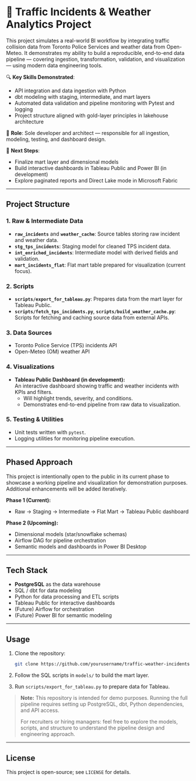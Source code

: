 # 🚦 Traffic Incidents & Weather Analytics Project

This project simulates a real-world BI workflow by integrating traffic collision data from Toronto Police Services and weather data from Open-Meteo. It demonstrates my ability to build a reproducible, end-to-end data pipeline — covering ingestion, transformation, validation, and visualization — using modern data engineering tools.

🔍 **Key Skills Demonstrated**:
- API integration and data ingestion with Python
- dbt modeling with staging, intermediate, and mart layers
- Automated data validation and pipeline monitoring with Pytest and logging
- Project structure aligned with gold-layer principles in lakehouse architecture

👤 **Role**: Sole developer and architect — responsible for all ingestion, modeling, testing, and dashboard design.

🧱 **Next Steps**:
- Finalize mart layer and dimensional models
- Build interactive dashboards in Tableau Public and Power BI (in development)
- Explore paginated reports and Direct Lake mode in Microsoft Fabric

---

## **Project Structure**

### **1. Raw & Intermediate Data**
- **`raw_incidents`** and **`weather_cache`**: Source tables storing raw incident and weather data.  
- **`stg_tps_incidents`**: Staging model for cleaned TPS incident data.  
- **`int_enriched_incidents`**: Intermediate model with derived fields and validation.  
- **`mart_incidents_flat`**: Flat mart table prepared for visualization (current focus).

### **2. Scripts**
- **`scripts/export_for_tableau.py`**: Prepares data from the mart layer for Tableau Public.  
- **`scripts/fetch_tps_incidents.py`**, **`scripts/build_weather_cache.py`**: Scripts for fetching and caching source data from external APIs.

### **3. Data Sources**
- Toronto Police Service (TPS) incidents API  
- Open-Meteo (OM) weather API  

### **4. Visualizations**
- **Tableau Public Dashboard (in development):**  
  An interactive dashboard showing traffic and weather incidents with KPIs and filters.  
  - Will highlight trends, severity, and conditions.  
  - Demonstrates end-to-end pipeline from raw data to visualization.

### **5. Testing & Utilities**
- Unit tests written with `pytest`.  
- Logging utilities for monitoring pipeline execution.

---

## **Phased Approach**
This project is intentionally open to the public in its current phase to showcase a working pipeline and visualization for demonstration purposes. Additional enhancements will be added iteratively.  

**Phase 1 (Current):**  
- Raw → Staging → Intermediate → Flat Mart → Tableau Public dashboard  

**Phase 2 (Upcoming):**  
- Dimensional models (star/snowflake schemas)  
- Airflow DAG for pipeline orchestration  
- Semantic models and dashboards in Power BI Desktop  

---

## **Tech Stack**
- **PostgreSQL** as the data warehouse  
- SQL / dbt for data modeling  
- Python for data processing and ETL scripts  
- Tableau Public for interactive dashboards  
- (Future) Airflow for orchestration  
- (Future) Power BI for semantic modeling  

---

## **Usage**
1. Clone the repository:  

   ```bash
   git clone https://github.com/yourusername/traffic-weather-incidents.git
   ```
2. Follow the SQL scripts in `models/` to build the mart layer.  
3. Run `scripts/export_for_tableau.py` to prepare data for Tableau.  

> **Note:** This repository is intended for demo purposes. Running the full pipeline requires setting up PostgreSQL, dbt, Python dependencies, and API access.  
>  
> For recruiters or hiring managers: feel free to explore the models, scripts, and structure to understand the pipeline design and engineering approach.


---

## **License**
This project is open-source; see `LICENSE` for details.
